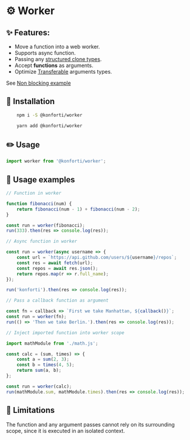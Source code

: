 <!-- <div align="center">
  <img
  width="1000"
  src="examples/worker.png" alt="worker">
</div> -->

# ⚙️ Worker

## ✨ Features:

-   Move a function into a web worker.
-   Supports async function.
-   Passing any [structured clone types](https://developer.mozilla.org/en-US/docs/Web/API/Web_Workers_API/Structured_clone_algorithm#Supported_types.).
-   Accept **functions** as arguments.
-   Optimize [Transferable](https://developer.mozilla.org/en-US/docs/Web/API/Transferable) arguments types.

See [Non blocking example](https://codesandbox.io/s/k54w4m9pz7)

## 🔧 Installation

```bash
    npm i -S @konforti/worker
```

```bash
    yarn add @konforti/worker
```

## ✏️ Usage

```js
import worker from '@konforti/worker';
```

## 🔦 Usage examples

```js
// Function in worker

function fibonacci(num) {
    return fibonacci(num - 1) + fibonacci(num - 2);
}

const run = worker(fibonacci);
run(333).then(res => console.log(res));
```

```js
// Async function in worker

const run = worker(async username => {
    const url = `https://api.github.com/users/${username}/repos`;
    const res = await fetch(url);
    const repos = await res.json();
    return repos.map(r => r.full_name);
});

run('konforti').then(res => console.log(res));
```

```js
// Pass a callback function as argument

const fn = callback => `First we take Manhattan, ${callback()}`;
const run = worker(fn);
run(() => 'Then we take Berlin.').then(res => console.log(res));
```

```js
// Inject imported function into worker scope

import mathModule from './math.js';

const calc = (sum, times) => {
    const a = sum(2, 3);
    const b = times(4, 5);
    return sum(a, b);
};

const run = worker(calc);
run(mathModule.sum, mathModule.times).then(res => console.log(res));
```

## 🔏 Limitations

The function and any argument passes cannot rely on its surrounding scope, since it is executed in an isolated context.
